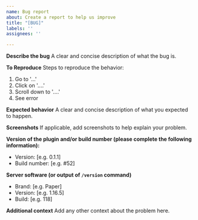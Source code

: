 ```yaml
---
name: Bug report
about: Create a report to help us improve
title: "[BUG]"
labels: ''
assignees: ''

---
```


**Describe the bug**
A clear and concise description of what the bug is.

**To Reproduce**
Steps to reproduce the behavior:
1. Go to '...'
2. Click on '....'
3. Scroll down to '....'
4. See error

**Expected behavior**
A clear and concise description of what you expected to happen.

**Screenshots**
If applicable, add screenshots to help explain your problem.

**Version of the plugin and/or build number (please complete the following information):**
 - Version: [e.g. 0.1.1]
 - Build number: [e.g. #52]

**Server software (or output of `/version` command)**
- Brand: [e.g. Paper]
- Version: [e.g. 1.16.5]
- Build: [e.g. 118]

**Additional context**
Add any other context about the problem here.
